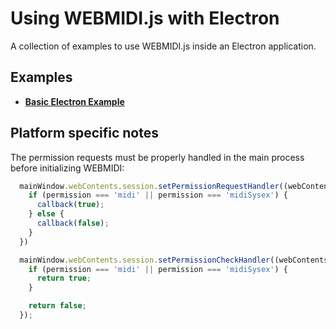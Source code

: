 # Using WEBMIDI.js with Electron

A collection of examples to use WEBMIDI.js inside an Electron application.

## Examples

* [**Basic Electron Example**](basic-example)

## Platform specific notes

The permission requests must be properly handled in the main process before initializing WEBMIDI:

```javascript
  mainWindow.webContents.session.setPermissionRequestHandler((webContents, permission, callback, details) => {
    if (permission === 'midi' || permission === 'midiSysex') {
      callback(true);
    } else {
      callback(false);
    }
  })

  mainWindow.webContents.session.setPermissionCheckHandler((webContents, permission, requestingOrigin) => {
    if (permission === 'midi' || permission === 'midiSysex') {
      return true;
    }

    return false;
  });
```
